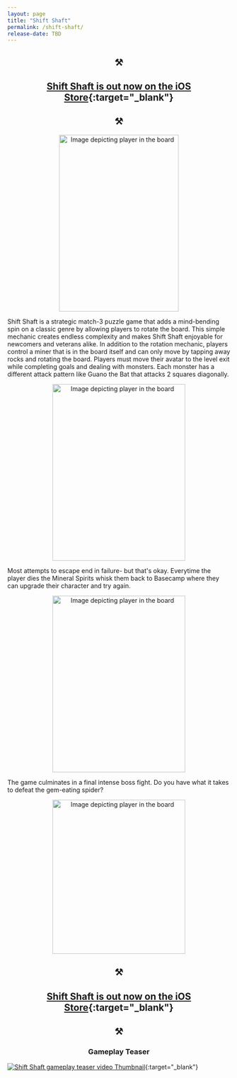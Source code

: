 ```yaml
---
layout: page
title: "Shift Shaft"
permalink: /shift-shaft/
release-date: TBD
---
```

<style>
h1, h2, h3 {
   text-align: center;
}
</style>
## ⚒️
##  [Shift Shaft is out now on the iOS Store](https://linktr.ee/shiftshaft){:target="_blank"}
## ⚒️

<p align="center">
<img src="./../images/this-is-you.png" width="270" height="399" alt="Image depicting player in the board"/>
</p>

Shift Shaft is a strategic match-3 puzzle game that adds a mind-bending spin on a classic genre by allowing players to rotate the board.  This simple mechanic creates endless complexity and makes Shift Shaft enjoyable for newcomers and veterans alike. In addition to the rotation mechanic, players control a miner that is in the board itself and can only move by tapping away rocks and rotating the board. Players must move their avatar to the level exit while completing goals and dealing with monsters.  Each monster has a different attack pattern like Guano the Bat that attacks 2 squares diagonally.

<p align="center">
<img src="./../images/guano.png" width="300" height="399" alt="Image depicting player in the board"/>
</p>

Most attempts to escape end in failure- but that's okay. Everytime the player dies the Mineral Spirits whisk them back to Basecamp where they can upgrade their character and try again.

<p align="center">
<img src="./../images/basecamp.png" width="300" height="399" alt="Image depicting player in the board"/>
</p>

The game culminates in a final intense boss fight.  Do you have what it takes to defeat the gem-eating spider?


<!-- 1080x1392 -->
<p align="center">
<img src="./../images/boss.png" width="300" height="348" alt="Image depicting player in the board"/>
</p>




## ⚒️
##  [Shift Shaft is out now on the iOS Store](https://linktr.ee/shiftshaft){:target="_blank"}
## ⚒️


### Gameplay Teaser


[![Shift Shaft gameplay teaser video Thumbnail](./../images/press-kit/youtube-thumbnail-2.png)](https://youtu.be/79rk1NOY6t4 "Shift Shaft gameplay teaser video"){:target="_blank"}